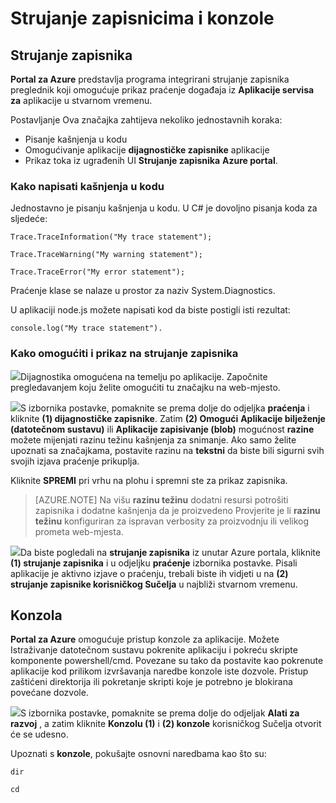 <properties 
    pageTitle="Strujanje zapisnicima i konzole" 
    description="Strujanje zapisnicima i konzole za pregled" 
    authors="btardif" 
    manager="wpickett" 
    editor="" 
    services="app-service\web" 
    documentationCenter=""/>

<tags 
    ms.service="app-service-web" 
    ms.workload="web" 
    ms.tgt_pltfrm="na" 
    ms.devlang="multiple" 
    ms.topic="article" 
    ms.date="10/12/2016" 
    ms.author="byvinyal"/>

# <a name="streaming-logs-and-the-console"></a>Strujanje zapisnicima i konzole

## <a name="streaming-logs"></a>Strujanje zapisnika

**Portal za Azure** predstavlja programa integrirani strujanje zapisnika preglednik koji omogućuje prikaz praćenje događaja iz **Aplikacije servisa za** aplikacije u stvarnom vremenu.  

Postavljanje Ova značajka zahtijeva nekoliko jednostavnih koraka:

- Pisanje kašnjenja u kodu
- Omogućivanje aplikacije **dijagnostičke zapisnike** aplikacije
- Prikaz toka iz ugrađenih UI **Strujanje zapisnika** **Azure portal**.

### <a name="how-to-write-traces-in-your-code"></a>Kako napisati kašnjenja u kodu ###

Jednostavno je pisanju kašnjenja u kodu.  U C# je dovoljno pisanja koda za sljedeće:

`````````````````````````
Trace.TraceInformation("My trace statement");
`````````````````````````

`````````````````````````
Trace.TraceWarning("My warning statement");
`````````````````````````

`````````````````````````
Trace.TraceError("My error statement");
`````````````````````````

Praćenje klase se nalaze u prostor za naziv System.Diagnostics.

U aplikaciji node.js možete napisati kod da biste postigli isti rezultat:

`````````````````````````
console.log("My trace statement").
`````````````````````````

### <a name="how-to-enable-and-view-the-streaming-logs"></a>Kako omogućiti i prikaz na strujanje zapisnika
![][BrowseSitesScreenshot]Dijagnostika omogućena na temelju po aplikacije. Započnite pregledavanjem koju želite omogućiti tu značajku na web-mjesto.  
  
![][DiagnosticsLogs]S izbornika postavke, pomaknite se prema dolje do odjeljka **praćenja** i kliknite **(1) dijagnostičke zapisnike**. Zatim **(2) Omogući** **Aplikacije bilježenje (datotečnom sustavu)** ili **Aplikacije zapisivanje (blob)** mogućnost **razine** možete mijenjati razinu težinu kašnjenja za snimanje. Ako samo želite upoznati sa značajkama, postavite razinu na **tekstni** da biste bili sigurni svih svojih izjava praćenje prikuplja.

Kliknite **SPREMI** pri vrhu na plohu i spremni ste za prikaz zapisnika.

>[AZURE.NOTE] Na višu **razinu težinu** dodatni resursi potrošiti zapisnika i dodatne kašnjenja da je proizvedeno Provjerite je li **razinu težinu** konfiguriran za ispravan verbosity za proizvodnju ili velikog prometa web-mjesta. 

![][StreamingLogsScreenshot]Da biste pogledali na **strujanje zapisnika** iz unutar Azure portala, kliknite **(1) strujanje zapisnika** i u odjeljku **praćenje** izbornika postavke. Pisali aplikacije je aktivno izjave o praćenju, trebali biste ih vidjeti u na **(2) strujanje zapisnike korisničkog Sučelja** u najbliži stvarnom vremenu.

## <a name="console"></a>Konzola
**Portal za Azure** omogućuje pristup konzole za aplikacije. Možete Istraživanje datotečnom sustavu pokrenite aplikaciju i pokreću skripte komponente powershell/cmd. Povezane su tako da postavite kao pokrenute aplikacije kod prilikom izvršavanja naredbe konzole iste dozvole. Pristup zaštićeni direktorija ili pokretanje skripti koje je potrebno je blokirana povećane dozvole.  

![][ConsoleScreenshot]S izbornika postavke, pomaknite se prema dolje do odjeljak **Alati za razvoj** , a zatim kliknite **Konzolu (1)** i **(2) konzole** korisničkog Sučelja otvorit će se udesno.

Upoznati s **konzole**, pokušajte osnovni naredbama kao što su:

`````````````````````````
dir
`````````````````````````

`````````````````````````
cd
`````````````````````````

<!-- Images. -->
[DiagnosticsLogs]: ./media/web-sites-streaming-logs-and-console/diagnostic-logs.png
[BrowseSitesScreenshot]: ./media/web-sites-streaming-logs-and-console/browse-sites.png
[StreamingLogsScreenshot]: ./media/web-sites-streaming-logs-and-console/streaming-logs.png
[ConsoleScreenshot]: ./media/web-sites-streaming-logs-and-console/console.png
